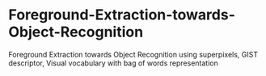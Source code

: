 # Foreground-Extraction-towards-Object-Recognition
Foreground Extraction towards Object Recognition using superpixels, GIST descriptor, Visual vocabulary with bag of words representation
